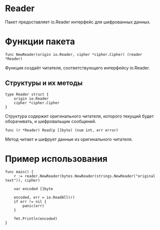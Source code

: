 # Reader

Пакет предоставляет io.Reader интерфейс для шифрованных данных.

# Функции пакета

```golang
func NewReader(origin io.Reader, cipher *cipher.Cipher) (reader *Reader)
```

Функция создаёт читателя, соответствующего интерфейсу io.Reader.

## Структуры и их методы

```golang
type Reader struct {
    origin io.Reader
    cipher *cipher.Cipher
}
```

Структура содержит оригинального читателя, которого текущий будет оборачивать, и шифровальщик сообщений.

```golang
func (r *Reader) Read(p []byte) (num int, err error)
```

Метод читает и шифрует данные из оригинального читателя.

# Пример использования

```golang
func main() {
    r := reader.NewReader(bytes.NewReader(strings.NewReader("original text")), cipher)

    var encoded []byte

    encoded, err = io.ReadAll(r)
    if err != nil {
        panic(err)
    }
	
    fmt.Println(encoded)
}
```